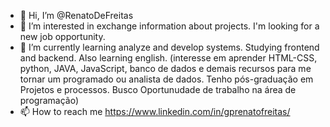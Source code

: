 -	 👋 Hi, I’m @RenatoDeFreitas 
- 👀 I’m interested in  exchange information about projects. I'm looking for a new job opportunity. 
-  🌱 I’m currently learning analyze and develop systems. Studying frontend and backend. Also learning english. (interesse em aprender HTML-CSS, python, JAVA, JavaScript, banco de dados e demais recursos para me tornar um programado ou analista de dados. Tenho pós-graduação em Projetos e processos. Busco Oportunudade de trabalho na área de programação)
- 📫 How to reach me https://www.linkedin.com/in/gprenatofreitas/

<!---
RenatoDeFreitas/RenatoDeFreitas is a ✨ special ✨ repository because its `README.md` (this file) appears on your GitHub profile.
You can click the Preview link to take a look at your changes.
--->  
